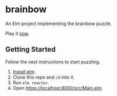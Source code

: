 # brainbow
An Elm project implementing the brainbow puzzle.

Play it [now][puzzle].

## Getting Started
Follow the next instructions to start puzzling.

1. [Install elm][install].
2. Clone this repo and `cd` into it.
3. Run `elm reactor`.
4. Open [https://localhost:8000/src/Main.elm][local]

[install]: http://elm-lang.org/install
[local]: http://localhost:8000/src/Main.elm
[puzzle]: http://fifth-postulate/brainbow
